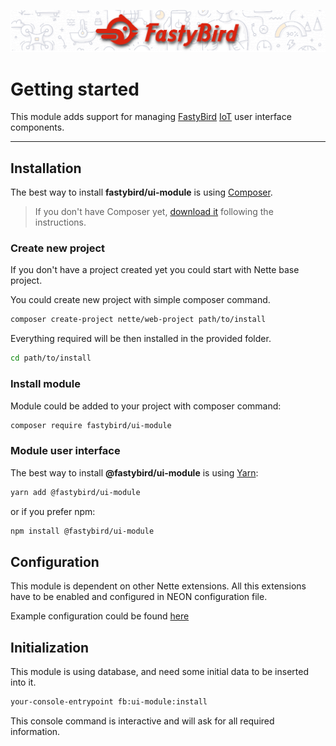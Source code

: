 <p align="center">
	<img src="https://github.com/fastybird/.github/blob/main/assets/repo_title.png?raw=true" alt="FastyBird"/>
</p>

# Getting started

This module adds support for managing [FastyBird](https://www.fastybird.com) [IoT](https://en.wikipedia.org/wiki/Internet_of_things) user interface components.

***

## Installation

The best way to install **fastybird/ui-module** is using [Composer](https://getcomposer.org/).

> If you don't have Composer yet, [download it](https://getcomposer.org/download/) following the instructions.

### Create new project

If you don't have a project created yet you could start with Nette base project.

You could create new project with simple composer command.

```sh
composer create-project nette/web-project path/to/install
```

Everything required will be then installed in the provided folder.

```sh
cd path/to/install
```

### Install module

Module could be added to your project with composer command:

```sh
composer require fastybird/ui-module
```

### Module user interface

The best way to install **@fastybird/ui-module** is using [Yarn](https://yarnpkg.com/):

```sh
yarn add @fastybird/ui-module
```

or if you prefer npm:

```sh
npm install @fastybird/ui-module
```

## Configuration

This module is dependent on other Nette extensions. All this extensions have to be enabled and configured in NEON
configuration file.

Example configuration could be found [here](https://github.com/FastyBird/ui-module/blob/main/config/example.neon)

## Initialization

This module is using database, and need some initial data to be inserted into it.

```sh
your-console-entrypoint fb:ui-module:install
```

This console command is interactive and will ask for all required information.
